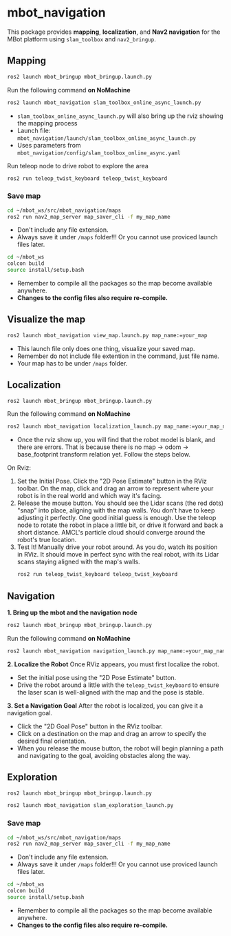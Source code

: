 # mbot_navigation
This package provides **mapping**, **localization**, and **Nav2 navigation** for the MBot platform using `slam_toolbox` and `nav2_bringup`.

## Mapping
```bash
ros2 launch mbot_bringup mbot_bringup.launch.py 
```
Run the following command **on NoMachine**
```bash
ros2 launch mbot_navigation slam_toolbox_online_async_launch.py
```
- `slam_toolbox_online_async_launch.py` will also bring up the rviz showing the mapping process
- Launch file: `mbot_navigation/launch/slam_toolbox_online_async_launch.py`
- Uses parameters from `mbot_navigation/config/slam_toolbox_online_async.yaml`

Run teleop node to drive robot to explore the area
```bash
ros2 run teleop_twist_keyboard teleop_twist_keyboard
```
### Save map
```bash
cd ~/mbot_ws/src/mbot_navigation/maps
ros2 run nav2_map_server map_saver_cli -f my_map_name
```
- Don't include any file extension.
- Always save it under `/maps` folder!!! Or you cannot use proviced launch files later.
```bash
cd ~/mbot_ws
colcon build
source install/setup.bash 
```
- Remember to compile all the packages so the map become available anywhere.
- **Changes to the config files also require re-compile.**
## Visualize the map
```bash
ros2 launch mbot_navigation view_map.launch.py map_name:=your_map
```
- This launch file only does one thing, visualize your saved map.
- Remember do not include file extention in the command, just file name.
- Your map has to be under `/maps` folder.

## Localization
```bash
ros2 launch mbot_bringup mbot_bringup.launch.py 
```
Run the following command **on NoMachine**
```bash
ros2 launch mbot_navigation localization_launch.py map_name:=your_map_name
```
- Once the rviz show up, you will find that the robot model is blank, and there are errors. That is because there is no map -> odom -> base_footprint transform relation yet. Follow the steps below.

On Rviz:
1. Set the Initial Pose. Click the "2D Pose Estimate" button in the RViz toolbar. On the map, click and drag an arrow to represent where your robot is in the real world and which way it's facing.
2. Release the mouse button. You should see the Lidar scans (the red dots) "snap" into place, aligning with the map walls. You don't have to keep adjusting it perfectly. One good initial guess is enough. Use the teleop node to rotate the robot in place a little bit, or drive it forward and back a short distance. AMCL's particle cloud should converge around the robot's true location.
3. Test It! Manually drive your robot around. As you do, watch its position in RViz. It should move in perfect sync with the real robot, with its Lidar scans staying aligned with the map's walls.
    ```bash
    ros2 run teleop_twist_keyboard teleop_twist_keyboard
    ```
## Navigation
**1. Bring up the mbot and the navigation node**
```bash
ros2 launch mbot_bringup mbot_bringup.launch.py 
```
Run the following command **on NoMachine**
```bash
ros2 launch mbot_navigation navigation_launch.py map_name:=your_map_name
```
**2. Localize the Robot**
Once RViz appears, you must first localize the robot.
- Set the initial pose using the "2D Pose Estimate" button.
- Drive the robot around a little with the `teleop_twist_keyboard` to ensure the laser scan is well-aligned with the map and the pose is stable.

**3. Set a Navigation Goal**
After the robot is localized, you can give it a navigation goal.
- Click the "2D Goal Pose" button in the RViz toolbar.
- Click on a destination on the map and drag an arrow to specify the desired final orientation.
- When you release the mouse button, the robot will begin planning a path and navigating to the goal, avoiding obstacles along the way.

## Exploration
```bash
ros2 launch mbot_bringup mbot_bringup.launch.py 
```
```bash
ros2 launch mbot_navigation slam_exploration_launch.py
```
### Save map
```bash
cd ~/mbot_ws/src/mbot_navigation/maps
ros2 run nav2_map_server map_saver_cli -f my_map_name
```
- Don't include any file extension.
- Always save it under `/maps` folder!!! Or you cannot use proviced launch files later.
```bash
cd ~/mbot_ws
colcon build
source install/setup.bash 
```
- Remember to compile all the packages so the map become available anywhere.
- **Changes to the config files also require re-compile.**